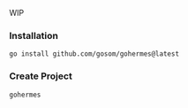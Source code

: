 WIP

### Installation

```
go install github.com/gosom/gohermes@latest
```

### Create Project

```
gohermes
```
